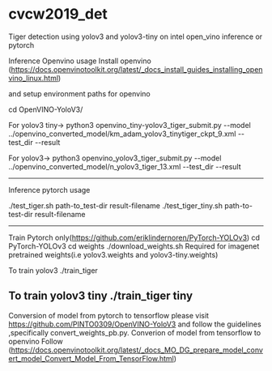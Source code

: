 # cvcw2019_det
Tiger detection using  yolov3 and yolov3-tiny on intel open_vino inference or pytorch

Inference Openvino usage
Install openvino (https://docs.openvinotoolkit.org/latest/_docs_install_guides_installing_openvino_linux.html)

and setup environment paths for openvino

cd OpenVINO-YoloV3/

For yolov3 tiny->
python3 openvino_tiny-yolov3_tiger_submit.py --model ../openvino_converted_model/km_adam_yolov3_tinytiger_ckpt_9.xml --test_dir <dir-to-test> --result <result-file>

For yolov3->
python3 openvino_yolov3_tiger_submit.py --model ../openvino_converted_model/n_yolov3_tiger_13.xml --test_dir <dir-to-test> --result <result-file>

------------------------------------------------------------
Inference pytorch usage

./test_tiger.sh path-to_test-dir result-filename
./test_tiger_tiny.sh path-to-test-dir result-filename

-----------------------------------------------------------
Train 
Pytorch only(https://github.com/eriklindernoren/PyTorch-YOLOv3)
cd PyTorch-YOLOv3
cd weights
./download_weights.sh
Required for imagenet pretrained weights(i.e yolov3.weights and yolov3-tiny.weights)


To train  yolov3
./train_tiger

To train yolov3 tiny
./train_tiger tiny
---------------------------------------------------------
Conversion of model from pytorch to tensorflow
please visit https://github.com/PINTO0309/OpenVINO-YoloV3  and follow the guidelines ,specifically convert_weights_pb.py.
Converion of model from tensorflow  to openvino
Follow (https://docs.openvinotoolkit.org/latest/_docs_MO_DG_prepare_model_convert_model_Convert_Model_From_TensorFlow.html)





